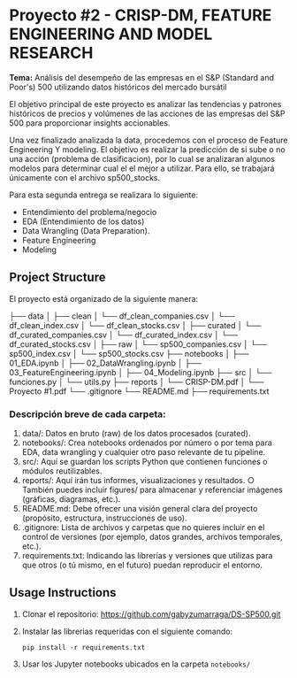 # Proyecto #2 - CRISP-DM, FEATURE ENGINEERING AND MODEL RESEARCH 

**Tema:** Análisis del desempeño de las empresas en el S&P (Standard and Poor's) 500 
utilizando datos históricos del mercado bursátil

El objetivo principal de este proyecto es analizar las tendencias y patrones históricos de precios y volúmenes de las acciones de las empresas del S&P 500 para proporcionar insights accionables.

Una vez finalizado analizada la data, procedemos con el proceso de Feature Engineering Y modeling. El objetivo es realizar la predicción de si sube o no una acción (problema de clasificacion), por lo cual se analizaran algunos modelos para determinar cual el el mejor a utilizar. Para ello, se trabajará únicamente con el archivo sp500_stocks. 

Para esta segunda entrega se realizara lo siguiente: 
- Entendimiento del problema/negocio
- EDA (Entendimiento de los datos)
- Data Wrangling (Data Preparation).
- Feature Engineering
- Modeling

## Project Structure

El proyecto está organizado de la siguiente manera:

├── data
│   ├── clean
│       └── df_clean_companies.csv
│       └── df_clean_index.csv
│       └── df_clean_stocks.csv
│   ├── curated
│       └── df_curated_companies.csv
│       └── df_curated_index.csv
│       └── df_curated_stocks.csv
│   ├── raw
│       └── sp500_companies.csv
│       └── sp500_index.csv
│       └── sp500_stocks.csv
├── notebooks
│   ├── 01_EDA.ipynb
│   ├── 02_DataWrangling.ipynb
│   ├── 03_FeatureEngineering.ipynb
│   ├── 04_Modeling.ipynb
├── src
│   └── funciones.py
│   └── utils.py
├── reports
│   └── CRISP-DM.pdf
│   └── Proyecto #1.pdf
└── .gitignore
└── README.md
├── requirements.txt

### Descripción breve de cada carpeta: 

1. data/: Datos en bruto (raw) de los datos procesados (curated). 
2. notebooks/: Crea notebooks ordenados por número o por tema para EDA, data 
wrangling y cualquier otro paso relevante de tu pipeline. 
3. src/: Aquí se guardan los scripts Python que contienen funciones o módulos 
reutilizables. 
4. reports/: Aquí irán tus informes, visualizaciones y resultados. 
○ También puedes incluir figures/ para almacenar y referenciar imágenes 
(gráficas, diagramas, etc.). 
5. README.md: Debe ofrecer una visión general clara del proyecto (propósito, estructura, 
instrucciones de uso). 
6. .gitignore: Lista de archivos y carpetas que no quieres incluir en el control de versiones 
(por ejemplo, datos grandes, archivos temporales, etc.). 
7. requirements.txt: Indicando las librerías y versiones que utilizas para que otros (o tú 
mismo, en el futuro) puedan reproducir el entorno.

## Usage Instructions

1. Clonar el repositorio: https://github.com/gabyzumarraga/DS-SP500.git
2. Instalar las librerias requeridas con el siguiente comando:

   ```
   pip install -r requirements.txt
   ```
   
3. Usar los Jupyter notebooks ubicados en la carpeta `notebooks/`
